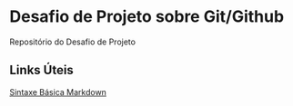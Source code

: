 # Desafio de Projeto sobre Git/Github
Repositório do Desafio de Projeto

## Links Úteis
[Sintaxe Básica Markdown](https://www.markdownguide.org/basic-syntax/)
